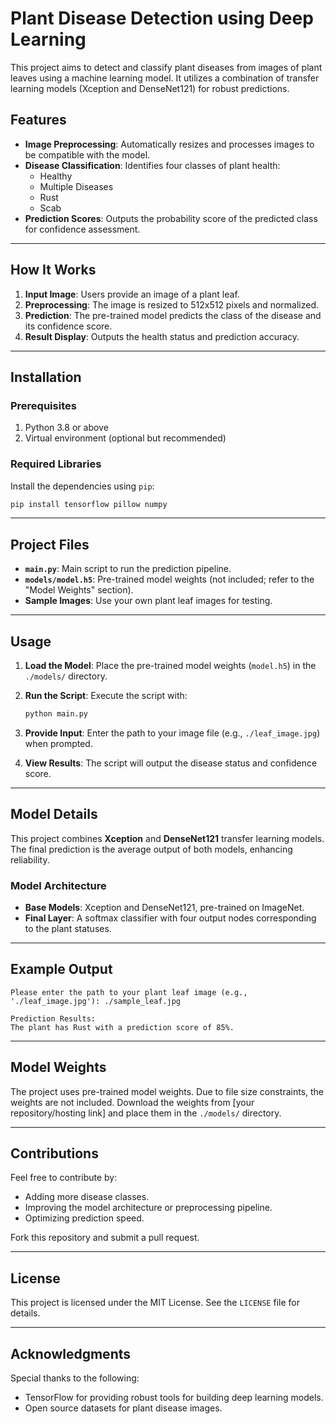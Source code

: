 
# Plant Disease Detection using Deep Learning

This project aims to detect and classify plant diseases from images of plant leaves using a machine learning model. It utilizes a combination of transfer learning models (Xception and DenseNet121) for robust predictions. 

## Features
- **Image Preprocessing**: Automatically resizes and processes images to be compatible with the model.
- **Disease Classification**: Identifies four classes of plant health:
  - Healthy
  - Multiple Diseases
  - Rust
  - Scab
- **Prediction Scores**: Outputs the probability score of the predicted class for confidence assessment.

---

## How It Works

1. **Input Image**: Users provide an image of a plant leaf.
2. **Preprocessing**: The image is resized to 512x512 pixels and normalized.
3. **Prediction**: The pre-trained model predicts the class of the disease and its confidence score.
4. **Result Display**: Outputs the health status and prediction accuracy.

---

## Installation

### Prerequisites
1. Python 3.8 or above
2. Virtual environment (optional but recommended)

### Required Libraries
Install the dependencies using `pip`:

```bash
pip install tensorflow pillow numpy
```

---

## Project Files
- **`main.py`**: Main script to run the prediction pipeline.
- **`models/model.h5`**: Pre-trained model weights (not included; refer to the "Model Weights" section).
- **Sample Images**: Use your own plant leaf images for testing.

---

## Usage

1. **Load the Model**:
   Place the pre-trained model weights (`model.h5`) in the `./models/` directory.

2. **Run the Script**:
   Execute the script with:
   ```bash
   python main.py
   ```

3. **Provide Input**:
   Enter the path to your image file (e.g., `./leaf_image.jpg`) when prompted.

4. **View Results**:
   The script will output the disease status and confidence score.

---

## Model Details
This project combines **Xception** and **DenseNet121** transfer learning models. The final prediction is the average output of both models, enhancing reliability.

### Model Architecture
- **Base Models**: Xception and DenseNet121, pre-trained on ImageNet.
- **Final Layer**: A softmax classifier with four output nodes corresponding to the plant statuses.

---

## Example Output

```plaintext
Please enter the path to your plant leaf image (e.g., './leaf_image.jpg'): ./sample_leaf.jpg

Prediction Results:
The plant has Rust with a prediction score of 85%.
```

---

## Model Weights
The project uses pre-trained model weights. Due to file size constraints, the weights are not included. Download the weights from [your repository/hosting link] and place them in the `./models/` directory.

---

## Contributions
Feel free to contribute by:
- Adding more disease classes.
- Improving the model architecture or preprocessing pipeline.
- Optimizing prediction speed.

Fork this repository and submit a pull request.

---

## License
This project is licensed under the MIT License. See the `LICENSE` file for details.

---

## Acknowledgments
Special thanks to the following:
- TensorFlow for providing robust tools for building deep learning models.
- Open source datasets for plant disease images.
